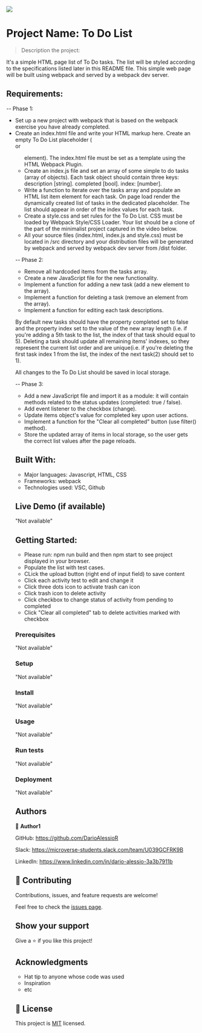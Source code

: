 ![](https://img.shields.io/badge/Microverse-blueviolet)

# Project Name: To Do List

> Description the project:

It's a simple HTML page list of To Do tasks. The list will be styled according to the specifications listed later in this README file. This simple web page will be built using webpack and served by a webpack dev server.

## Requirements:

-- Phase 1:

- Set up a new project with webpack that is based on the webpack exercise you have already completed.
- Create an index.html file and write your HTML markup here. Create an empty To Do List placeholder (<div> or <ul> element). The index.html file must be set as a template using the HTML Webpack Plugin.
- Create an index.js file and set an array of some simple to do tasks (array of objects). Each task object should contain three keys:
description [string].
completed [bool].
index: [number].
- Write a function to iterate over the tasks array and populate an HTML list item element for each task.
On page load render the dynamically created list of tasks in the dedicated placeholder. The list should appear in order of the index values for each task.
- Create a style.css and set rules for the To Do List. CSS must be loaded by Webpack Style/CSS Loader. Your list should be a clone of the part of the minimalist project captured in the video below.
- All your source files (index.html, index.js and style.css) must be located in /src directory and your distribution files will be generated by webpack and served by webpack dev server from /dist folder.

-- Phase 2:

- Remove all hardcoded items from the tasks array.
- Create a new JavaScript file for the new functionality.
- Implement a function for adding a new task (add a new element to the array).
- Implement a function for deleting a task (remove an element from the array).
- Implement a function for editing each task descriptions.

By default new tasks should have the property completed set to false and the property index set to the value of the
new array length (i.e. if you're adding a 5th task to the list, the index of that task should equal to 5).
Deleting a task should update all remaining items' indexes, so they represent the current list order and are unique(i.e. if you're deleting the first task index 1 from the list, the index of the next task(2) should set to 1).

All changes to the To Do List should be saved in local storage.

-- Phase 3:

- Add a new JavaScript file and import it as a module:
it will contain methods related to the status updates (completed: true / false).
- Add event listener to the checkbox (change).
- Update items object's value for completed key upon user actions.
- Implement a function for the "Clear all completed" button (use filter() method).
- Store the updated array of items in local storage, so the user gets the correct list values after the page reloads.


## Built With:

- Major languages: Javascript, HTML, CSS
- Frameworks: webpack
- Technologies used: VSC, Github

## Live Demo (if available)

"Not available"

## Getting Started:

- Please run: npm run build and then npm start to see project displayed in your browser.
- Populate the list with test cases.
- CLick the upload button (right end of input field) to save content
- Click each activity test to edit and change it
- Click three dots icon to activate trash can icon
- Click trash icon to delete activity
- Click checkbox to change status of activity from pending to completed
- Click "Clear all completed" tab to delete activities marked with checkbox 

### Prerequisites

"Not available"

### Setup

"Not available"

### Install

"Not available"

### Usage

"Not available"

### Run tests

"Not available"

### Deployment

"Not available"

## Authors

👤 **Author1**

GitHub: https://github.com/DarioAlessioR

Slack: https://microverse-students.slack.com/team/U039GCFRK9B

LinkedIn: https://www.linkedin.com/in/dario-alessio-3a3b7911b


## 🤝 Contributing

Contributions, issues, and feature requests are welcome!

Feel free to check the [issues page](../../issues/).

## Show your support

Give a ⭐️ if you like this project!

## Acknowledgments

- Hat tip to anyone whose code was used
- Inspiration
- etc

## 📝 License

This project is [MIT](./MIT.md) licensed.
